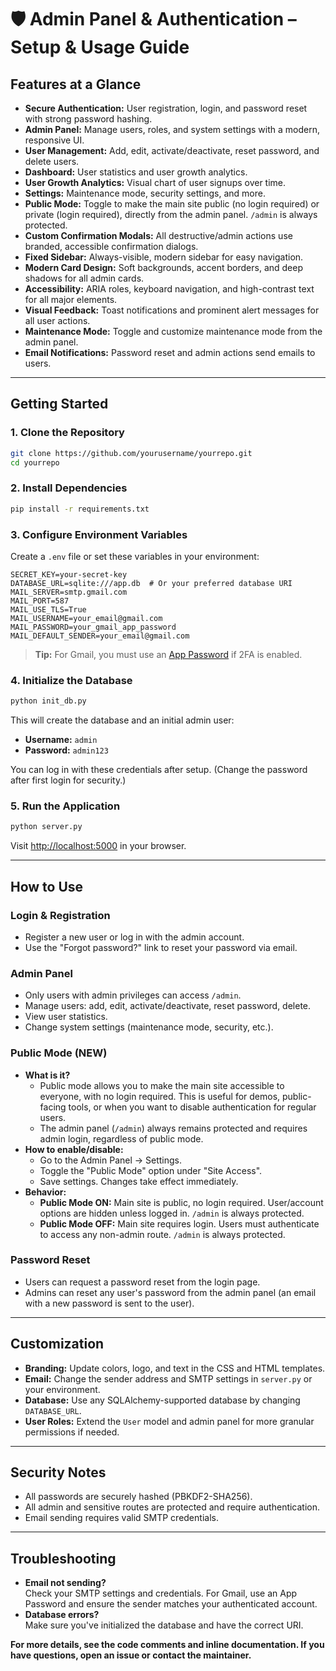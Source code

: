 # 🛡️ Admin Panel & Authentication – Setup & Usage Guide

## **Features at a Glance**

- **Secure Authentication:** User registration, login, and password reset with strong password hashing.
- **Admin Panel:** Manage users, roles, and system settings with a modern, responsive UI.
- **User Management:** Add, edit, activate/deactivate, reset password, and delete users.
- **Dashboard:** User statistics and user growth analytics.
- **User Growth Analytics:** Visual chart of user signups over time.
- **Settings:** Maintenance mode, security settings, and more.
- **Public Mode:** Toggle to make the main site public (no login required) or private (login required), directly from the admin panel. `/admin` is always protected.
- **Custom Confirmation Modals:** All destructive/admin actions use branded, accessible confirmation dialogs.
- **Fixed Sidebar:** Always-visible, modern sidebar for easy navigation.
- **Modern Card Design:** Soft backgrounds, accent borders, and deep shadows for all admin cards.
- **Accessibility:** ARIA roles, keyboard navigation, and high-contrast text for all major elements.
- **Visual Feedback:** Toast notifications and prominent alert messages for all user actions.
- **Maintenance Mode:** Toggle and customize maintenance mode from the admin panel.
- **Email Notifications:** Password reset and admin actions send emails to users.

---

## **Getting Started**

### **1. Clone the Repository**
```bash
git clone https://github.com/yourusername/yourrepo.git
cd yourrepo
```

### **2. Install Dependencies**
```bash
pip install -r requirements.txt
```

### **3. Configure Environment Variables**

Create a `.env` file or set these variables in your environment:

```env
SECRET_KEY=your-secret-key
DATABASE_URL=sqlite:///app.db  # Or your preferred database URI
MAIL_SERVER=smtp.gmail.com
MAIL_PORT=587
MAIL_USE_TLS=True
MAIL_USERNAME=your_email@gmail.com
MAIL_PASSWORD=your_gmail_app_password
MAIL_DEFAULT_SENDER=your_email@gmail.com
```

> **Tip:** For Gmail, you must use an [App Password](https://support.google.com/accounts/answer/185833?hl=en) if 2FA is enabled.

### **4. Initialize the Database**
```bash
python init_db.py
```
This will create the database and an initial admin user:
- **Username:** `admin`
- **Password:** `admin123`

You can log in with these credentials after setup. (Change the password after first login for security.)

### **5. Run the Application**
```bash
python server.py
```
Visit [http://localhost:5000](http://localhost:5000) in your browser.

---

## **How to Use**

### **Login & Registration**
- Register a new user or log in with the admin account.
- Use the "Forgot password?" link to reset your password via email.

### **Admin Panel**
- Only users with admin privileges can access `/admin`.
- Manage users: add, edit, activate/deactivate, reset password, delete.
- View user statistics.
- Change system settings (maintenance mode, security, etc.).

### **Public Mode (NEW)**
- **What is it?**
  - Public mode allows you to make the main site accessible to everyone, with no login required. This is useful for demos, public-facing tools, or when you want to disable authentication for regular users.
  - The admin panel (`/admin`) always remains protected and requires admin login, regardless of public mode.
- **How to enable/disable:**
  - Go to the Admin Panel → Settings.
  - Toggle the "Public Mode" option under "Site Access".
  - Save settings. Changes take effect immediately.
- **Behavior:**
  - **Public Mode ON:** Main site is public, no login required. User/account options are hidden unless logged in. `/admin` is always protected.
  - **Public Mode OFF:** Main site requires login. Users must authenticate to access any non-admin route. `/admin` is always protected.

### **Password Reset**
- Users can request a password reset from the login page.
- Admins can reset any user's password from the admin panel (an email with a new password is sent to the user).

---

## **Customization**

- **Branding:** Update colors, logo, and text in the CSS and HTML templates.
- **Email:** Change the sender address and SMTP settings in `server.py` or your environment.
- **Database:** Use any SQLAlchemy-supported database by changing `DATABASE_URL`.
- **User Roles:** Extend the `User` model and admin panel for more granular permissions if needed.

---

## **Security Notes**

- All passwords are securely hashed (PBKDF2-SHA256).
- All admin and sensitive routes are protected and require authentication.
- Email sending requires valid SMTP credentials.

---

## **Troubleshooting**

- **Email not sending?**  
  Check your SMTP settings and credentials. For Gmail, use an App Password and ensure the sender matches your authenticated account.
- **Database errors?**  
  Make sure you've initialized the database and have the correct URI.

**For more details, see the code comments and inline documentation. If you have questions, open an issue or contact the maintainer.** 